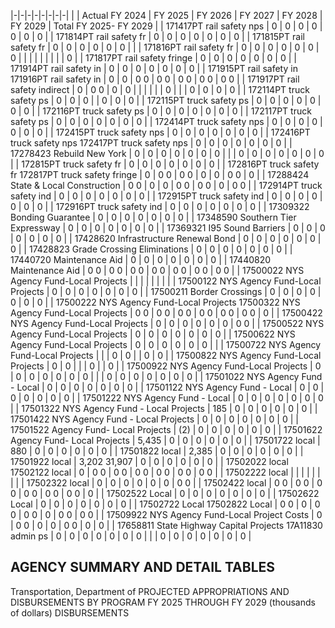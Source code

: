 |-|-|-|-|-|-|-|-|
| | Actual FY 2024 | FY 2025 | FY 2026 | FY 2027 | FY 2028 | FY 2029 | Total FY 2025- FY 2029 |
| 171417PT rail safety nps | 0 | 0 | 0 | 0 | 0 | 0 | 0 |
| 171814PT rail safety fr | 0 | 0 | 0 | 0 | 0 | 0 | 0 |
| 171815PT rail safety fr | 0 | 0 | 0 | 0 | 0 | 0 | |
| 171816PT rail safety fr | 0 | 0 | 0 | 0 | 0 | 0 | 0 |
| | | | | | | | 0 |
| 171817PT rail safety fringe | 0 | 0 | 0 | 0 | 0 | 0 | 0 |
| 171914PT rail safety in | 0 | 0 | 0 | 0 | 0 | 0 | 0 |
| 171915PT rail safety in 171916PT rail safety in | 0 | 0 | 0  0 | 0  0 | 0  0 | 0  0 | 0  0 |
| 171917PT rail safety indirect | 0 | 0  0 | 0 | 0 | | | |
| | 0 | | | 0 | 0 | 0 | 0 |
| 172114PT truck safety ps | 0 | 0 | 0 | | 0 | 0 | 0 |
| 172115PT truck safety ps | 0 | 0 | 0 | 0 | 0 | 0 | 0 |
| 172116PT truck safety ps | 0 | 0 | 0 | 0 | 0 | 0 | 0 |
| 172117PT truck safety ps | 0 | 0 | 0 | 0 | 0 | 0 | 0 |
| 172414PT truck safety nps | 0 | 0 | 0 | 0 | 0 | 0 | 0 |
| 172415PT truck safety nps | 0 | 0 | 0 | 0 | 0 | 0 | 0 |
| 172416PT truck safety nps 172417PT truck safety nps | 0 | 0 | 0 | 0 | 0 | 0 | 0 |
| 17278423 Rebuild New York | 0 | 0 | 0 | 0 | 0 | 0 | 0 |
| | 0 | 0 | 0 | 0 | 0 | 0 | 0 |
| 172815PT truck safety fr | 0 | 0 | 0 | 0 | 0 | 0 | 0 |
| 172816PT truck safety fr 172817PT truck safety fringe | 0 | 0  0 | 0  0 | 0 | 0 | 0  0 | 0 |
| 17288424 State & Local Construction | 0  0 | 0 | 0 | 0  0 | 0  0 | 0 | 0  0 |
| 172914PT truck safety ind | 0 | 0 | 0 | 0 | 0 | 0 | 0 |
| 172915PT truck safety ind | 0 | 0 | 0 | 0 | 0 | 0 | 0 |
| 172916PT truck safety ind | 0 | 0 | 0 | 0 | 0 | 0 | 0 |
| 17309322 Bonding Guarantee | 0 | 0 | 0 | 0 | 0 | 0 | 0 |
| 17348590 Southern Tier Expressway | 0 | 0 | 0 | 0 | 0 | 0 | 0 |
| 17369321 I95 Sound Barriers | 0 | 0 | 0 | 0 | 0 | 0 | 0 |
| 17428620 Infrastructure Renewal Bond | 0 | 0 | 0 | 0 | 0 | 0 | 0 |
| 17428823 Grade Crossing Eliminations | 0 | 0 | 0 | 0 | 0 | 0 | 0 |
| 17440720 Maintenance Aid | 0 | 0 | 0 | 0 | 0 | 0 | 0 |
| 17440820 Maintenance Aid | 0  0 | 0  0 | 0  0 | 0  0 | 0  0 | 0  0 | 0  0 |
| 17500022 NYS Agency Fund-Local Projects | | | | | | | |
| 17500122 NYS Agency Fund-Local Projects | 0 | 0 | 0 | 0 | 0 | 0 | 0 |
| 17500211 Border Crossings | 0 | 0 | 0 | 0 | 0 | 0 | 0 |
| 17500222 NYS Agency Fund-Local Projects 17500322 NYS Agency Fund-Local Projects | 0  0 | 0  0 | 0  0 | 0  0 | 0  0 | 0  0 | 0 |
| 17500422 NYS Agency Fund-Local Projects | 0 | 0 | 0 | 0 | 0 | 0 | 0  0 |
| 17500522 NYS Agency Fund-Local Projects | 0 | 0 | 0 | 0 | 0 | 0 | 0 |
| 17500622 NYS Agency Fund-Local Projects | 0 | 0 | 0 | 0 | 0 | 0 | |
| 17500722 NYS Agency Fund-Local Projects | | | 0 | 0 | | 0 | 0 |
| 17500822 NYS Agency Fund-Local Projects | 0 | 0 | | | 0 | | 0 |
| 17500922 NYS Agency Fund-Local Projects | 0 | 0 | 0 | 0 | 0 | 0 | 0 |
| | 0 | 0 | 0 | 0 | 0 | 0 | 0 |
| 17501022 NYS Agency Fund - Local | 0 | 0 | 0 | 0 | 0 | 0 | 0 |
| 17501122 NYS Agency Fund - Local | 0 | 0 | 0 | 0 | 0 | 0 | 0 |
| 17501222 NYS Agency Fund - Local | 0 | 0 | 0 | 0 | 0 | 0 | 0 |
| 17501322 NYS Agency Fund - Local Projects | 185 | 0 | 0 | 0 | 0 | 0 | 0 |
| 17501422 NYS Agency Fund - Local Projects | 0 | 0 | 0 | 0 | 0 | 0 | 0 |
| 17501522 Agency Fund- Local Projects | (2) | 0 | 0 | 0 | 0 | 0 | 0 |
| 17501622 Agency Fund- Local Projects | 5,435 | 0 | 0 | 0 | 0 | 0 | 0 |
| 17501722 local | 880 | 0 | 0 | 0 | 0 | 0 | 0 |
| 17501822 local | 2,385 | 0 | 0 | 0 | 0 | 0 | 0 |
| 17501922 local | 3,202  31,907 | 0 | 0 | 0 | 0 | 0 | 0 |
| 17502022 local 17502122 local | 0 | 0  0 | 0  0 | 0  0 | 0  0 | 0  0 | 0  0 |
| 17502222 local | | | | | | | |
| 17502322 local | 0 | 0 | 0 | 0 | 0 | 0 | 0  0 |
| 17502422 local | 0  0 | 0  0 | 0  0 | 0  0 | 0  0 | 0  0 | 0 |
| 17502522 Local | 0 | 0 | 0 | 0 | 0 | 0 | 0 |
| 17502622 Local | 0 | 0 | 0 | 0 | 0 | 0 | 0 |
| 17502722 Local 17502822 Local | 0  0 | 0 | 0  0 | 0  0 | 0 | 0  0 | 0  0 |
| 17509922 NYS Agency Fund-Local Project Costs | 0 | 0  0 | 0 | 0 | 0  0 | 0 | 0 |
| 17658811 State Highway Capital Projects 17A11830 admin ps | 0 | 0 | 0 | 0 | 0 | 0 | 0 |
| | 0 | 0 | 0 | 0 | 0 | 0 | 0 |

## **AGENCY SUMMARY AND DETAIL TABLES**

Transportation, Department of PROJECTED APPROPRIATIONS AND DISBURSEMENTS BY PROGRAM FY 2025 THROUGH FY 2029 (thousands of dollars) DISBURSEMENTS